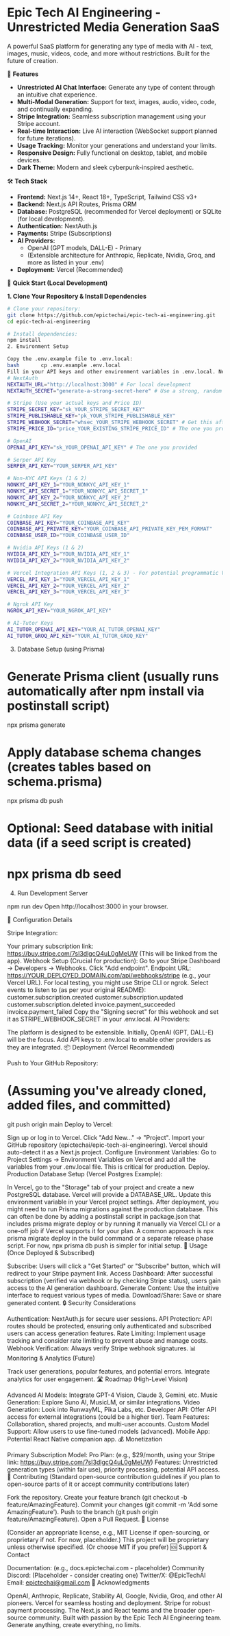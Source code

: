 # Epic Tech AI Engineering - Unrestricted Media Generation SaaS

A powerful SaaS platform for generating any type of media with AI - text, images, music, videos, code, and more without restrictions. Built for the future of creation.

🌟 **Features**
*   **Unrestricted AI Chat Interface:** Generate any type of content through an intuitive chat experience.
*   **Multi-Modal Generation:** Support for text, images, audio, video, code, and continually expanding.
*   **Stripe Integration:** Seamless subscription management using your Stripe account.
*   **Real-time Interaction:** Live AI interaction (WebSocket support planned for future iterations).
*   **Usage Tracking:** Monitor your generations and understand your limits.
*   **Responsive Design:** Fully functional on desktop, tablet, and mobile devices.
*   **Dark Theme:** Modern and sleek cyberpunk-inspired aesthetic.

🛠 **Tech Stack**
*   **Frontend:** Next.js 14+, React 18+, TypeScript, Tailwind CSS v3+
*   **Backend:** Next.js API Routes, Prisma ORM
*   **Database:** PostgreSQL (recommended for Vercel deployment) or SQLite (for local development).
*   **Authentication:** NextAuth.js
*   **Payments:** Stripe (Subscriptions)
*   **AI Providers:**
    *   OpenAI (GPT models, DALL-E) - Primary
    *   (Extensible architecture for Anthropic, Replicate, Nvidia, Groq, and more as listed in your .env)
*   **Deployment:** Vercel (Recommended)

🚀 **Quick Start (Local Development)**

**1. Clone Your Repository & Install Dependencies**
   ```bash
   # Clone your repository:
   git clone https://github.com/epictechai/epic-tech-ai-engineering.git
   cd epic-tech-ai-engineering

   # Install dependencies:
   npm install
2. Environment Setup

Copy the .env.example file to .env.local:
bash       cp .env.example .env.local       
Fill in your API keys and other environment variables in .env.local. Never commit .env.local to GitHub. Key variables to set: ```env # Database (adjust for your local setup or Vercel Postgres later) DATABASE_URL="postgresql://YOUR_DB_USER:YOUR_DB_PASSWORD@YOUR_DB_HOST:5432/epic_tech_ai_db"
  # NextAuth
  NEXTAUTH_URL="http://localhost:3000" # For local development
  NEXTAUTH_SECRET="generate-a-strong-secret-here" # Use a strong, random string

  # Stripe (Use your actual keys and Price ID)
  STRIPE_SECRET_KEY="sk_YOUR_STRIPE_SECRET_KEY"
  STRIPE_PUBLISHABLE_KEY="pk_YOUR_STRIPE_PUBLISHABLE_KEY"
  STRIPE_WEBHOOK_SECRET="whsec_YOUR_STRIPE_WEBHOOK_SECRET" # Get this after setting up webhook endpoint
  STRIPE_PRICE_ID="price_YOUR_EXISTING_STRIPE_PRICE_ID" # The one you provided: price_1RVIj6K5abcrIcyekWGIf3ch

  # OpenAI
  OPENAI_API_KEY="sk_YOUR_OPENAI_API_KEY" # The one you provided

  # Serper API Key
  SERPER_API_KEY="YOUR_SERPER_API_KEY"

  # Non-KYC API Keys (1 & 2)
  NONKYC_API_KEY_1="YOUR_NONKYC_API_KEY_1"
  NONKYC_API_SECRET_1="YOUR_NONKYC_API_SECRET_1"
  NONKYC_API_KEY_2="YOUR_NONKYC_API_KEY_2"
  NONKYC_API_SECRET_2="YOUR_NONKYC_API_SECRET_2"

  # Coinbase API Key
  COINBASE_API_KEY="YOUR_COINBASE_API_KEY"
  COINBASE_API_PRIVATE_KEY="YOUR_COINBASE_API_PRIVATE_KEY_PEM_FORMAT"
  COINBASE_USER_ID="YOUR_COINBASE_USER_ID"

  # Nvidia API Keys (1 & 2)
  NVIDIA_API_KEY_1="YOUR_NVIDIA_API_KEY_1"
  NVIDIA_API_KEY_2="YOUR_NVIDIA_API_KEY_2"

  # Vercel Integration API Keys (1, 2 & 3) - For potential programmatic Vercel interaction if needed
  VERCEL_API_KEY_1="YOUR_VERCEL_API_KEY_1"
  VERCEL_API_KEY_2="YOUR_VERCEL_API_KEY_2"
  VERCEL_API_KEY_3="YOUR_VERCEL_API_KEY_3"

  # Ngrok API Key
  NGROK_API_KEY="YOUR_NGROK_API_KEY"

  # AI-Tutor Keys
  AI_TUTOR_OPENAI_API_KEY="YOUR_AI_TUTOR_OPENAI_KEY"
  AI_TUTOR_GROQ_API_KEY="YOUR_AI_TUTOR_GROQ_KEY"
  ```
3. Database Setup (using Prisma)

# Generate Prisma client (usually runs automatically after npm install via postinstall script)
npx prisma generate

# Apply database schema changes (creates tables based on schema.prisma)
npx prisma db push 

# Optional: Seed database with initial data (if a seed script is created)
# npx prisma db seed
4. Run Development Server

npm run dev
Open http://localhost:3000 in your browser.

🔧 Configuration Details

Stripe Integration:

Your primary subscription link: https://buy.stripe.com/7sI3dlgcQ4uL0gMeUW (This will be linked from the app).
Webhook Setup (Crucial for production):
Go to your Stripe Dashboard → Developers → Webhooks.
Click "Add endpoint".
Endpoint URL: https://YOUR_DEPLOYED_DOMAIN.com/api/webhooks/stripe (e.g., your Vercel URL). For local testing, you might use Stripe CLI or ngrok.
Select events to listen to (as per your original README):
customer.subscription.created
customer.subscription.updated
customer.subscription.deleted
invoice.payment_succeeded
invoice.payment_failed
Copy the "Signing secret" for this webhook and set it as STRIPE_WEBHOOK_SECRET in your .env.local.
AI Providers:

The platform is designed to be extensible. Initially, OpenAI (GPT, DALL-E) will be the focus.
Add API keys to .env.local to enable other providers as they are integrated.
📦 Deployment (Vercel Recommended)

Push to Your GitHub Repository:

# (Assuming you've already cloned, added files, and committed)
git push origin main
Deploy to Vercel:

Sign up or log in to Vercel.
Click "Add New..." → "Project".
Import your GitHub repository (epictechai/epic-tech-ai-engineering).
Vercel should auto-detect it as a Next.js project.
Configure Environment Variables: Go to Project Settings → Environment Variables on Vercel and add all the variables from your .env.local file. This is critical for production.
Deploy.
Production Database Setup (Vercel Postgres Example):

In Vercel, go to the "Storage" tab of your project and create a new PostgreSQL database.
Vercel will provide a DATABASE_URL. Update this environment variable in your Vercel project settings.
After deployment, you might need to run Prisma migrations against the production database. This can often be done by adding a postinstall script in package.json that includes prisma migrate deploy or by running it manually via Vercel CLI or a one-off job if Vercel supports it for your plan. A common approach is npx prisma migrate deploy in the build command or a separate release phase script. For now, npx prisma db push is simpler for initial setup.
🎯 Usage (Once Deployed & Subscribed)

Subscribe: Users will click a "Get Started" or "Subscribe" button, which will redirect to your Stripe payment link.
Access Dashboard: After successful subscription (verified via webhook or by checking Stripe status), users gain access to the AI generation dashboard.
Generate Content: Use the intuitive interface to request various types of media.
Download/Share: Save or share generated content.
🔒 Security Considerations

Authentication: NextAuth.js for secure user sessions.
API Protection: API routes should be protected, ensuring only authenticated and subscribed users can access generation features.
Rate Limiting: Implement usage tracking and consider rate limiting to prevent abuse and manage costs.
Webhook Verification: Always verify Stripe webhook signatures.
📊 Monitoring & Analytics (Future)

Track user generations, popular features, and potential errors.
Integrate analytics for user engagement.
🛣 Roadmap (High-Level Vision)

Advanced AI Models: Integrate GPT-4 Vision, Claude 3, Gemini, etc.
Music Generation: Explore Suno AI, MusicLM, or similar integrations.
Video Generation: Look into RunwayML, Pika Labs, etc.
Developer API: Offer API access for external integrations (could be a higher tier).
Team Features: Collaboration, shared projects, and multi-user accounts.
Custom Model Support: Allow users to use fine-tuned models (advanced).
Mobile App: Potential React Native companion app.
💰 Monetization

Primary Subscription Model:
Pro Plan: (e.g., $29/month, using your Stripe link: https://buy.stripe.com/7sI3dlgcQ4uL0gMeUW)
Features: Unrestricted generation types (within fair use), priority processing, potential API access.
🤝 Contributing (Standard open-source contribution guidelines if you plan to open-source parts of it or accept community contributions later)

Fork the repository.
Create your feature branch (git checkout -b feature/AmazingFeature).
Commit your changes (git commit -m 'Add some AmazingFeature').
Push to the branch (git push origin feature/AmazingFeature).
Open a Pull Request.
📄 License

(Consider an appropriate license, e.g., MIT License if open-sourcing, or proprietary if not. For now, placeholder.)
This project will be proprietary unless otherwise specified. (Or choose MIT if you prefer)
🆘 Support & Contact

Documentation: (e.g., docs.epictechai.com - placeholder)
Community Discord: (Placeholder - consider creating one)
Twitter/X: @EpicTechAI
Email: epictechai@gmail.com
🙏 Acknowledgments

OpenAI, Anthropic, Replicate, Stability AI, Google, Nvidia, Groq, and other AI pioneers.
Vercel for seamless hosting and deployment.
Stripe for robust payment processing.
The Next.js and React teams and the broader open-source community.
Built with passion by the Epic Tech AI Engineering team. Generate anything, create everything, no limits.

